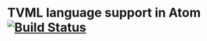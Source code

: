 # TVML language support in Atom [![Build Status](https://travis-ci.org/albinekcom/language-tvml.svg?branch=master)](https://travis-ci.org/albinekcom/language-tvml)
